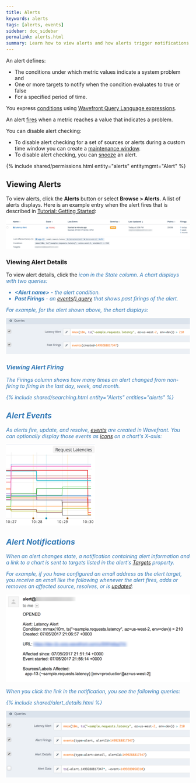 ```yaml
---
title: Alerts
keywords: alerts
tags: [alerts, events]
sidebar: doc_sidebar
permalink: alerts.html
summary: Learn how to view alerts and how alerts trigger notifications and interact with events.
---
```


An alert defines: 
* The conditions under which metric values indicate a system problem and 
* One or more targets to notify when the condition evaluates to true or false 
* For a specified period of time. 

You express [conditions](alerts_managing.html#alert-properties) using [Wavefront Query Language
expressions](query_language_getting_started.html).

An alert [fires](alerts_states_lifecycle.html#when-alerts-fire) when a metric reaches a value that indicates a problem. 

You can disable alert checking:
* To disable alert checking for a set of sources or alerts during a custom time window you can create  a [maintenance window](maintenance_windows_managing.html). 
* To disable alert checking, you can [snooze](alerts_managing.html#snoozing-and-unsnoozing-alerts) an alert.

{% include shared/permissions.html entity="alerts" entitymgmt="Alert" %}

## Viewing Alerts

To view alerts, click the **Alerts** button or select **Browse > Alerts**. A list of alerts displays. Here is an example entry when the alert fires that is described in [Tutorial: Getting Started](tutorial_getting_started.html#create-an-alert):

![Alert firing](images/alert_firing.png)

### Viewing Alert Details

To view alert details, click the <i class="fa-bar-chart fa" style="color: #337ab7;"/> icon in the State column. A chart displays with two queries:

- **&lt;Alert name&gt;** - the alert condition.
- **Past Firings** - an [events() query](events_queries.html) that shows past firings of the alert.

For example, for the alert shown above, the chart displays:

![Alert queries](images/alert_queries.png)

### Viewing Alert Firing

The Firings column shows how many times an alert changed from non-firing to firing in the last day, week, and month. 

{% include shared/searching.html entity="Alerts" entities="alerts" %}

## Alert Events

As alerts fire, update, and resolve, [events](events.html) are created in Wavefront. You can optionally display those events as [icons](charts_events_displaying.html) on a chart's X-axis:

![event icons](images/event_icons.png)

## Alert Notifications

When an alert changes state, a notification containing alert information and a link to a chart is sent to targets listed in the alert's [Targets](alerts_managing.html#alert-properties) property.

For example, if you have configured an email address as the alert target, you receive an email like the following whenever the alert fires, adds or removes an affected source, resolves, or is [updated](alerts_managing.html):

![alert_email](images/alert_email.png)

When you click the link in the notification, you see the following queries:

{% include shared/alert_details.html %}

![Alert notification](images/alert_notification_queries.png)





